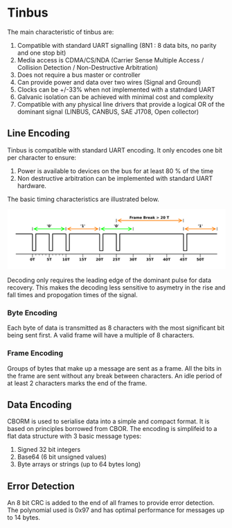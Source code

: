 # Tinbus
The main characteristic of tinbus are:

1. Compatible with standard UART signalling (8N1 : 8 data bits, no parity and one stop bit)
1. Media access is CDMA/CS/NDA (Carrier Sense Multiple Access / Collision Detection / Non-Destructive Arbitration)
1. Does not require a bus master or controller
1. Can provide power and data over two wires (Signal and Ground)
1. Clocks can be +/-33% when not implemented with a statndard UART
1. Galvanic isolation can be achieved with minimal cost and complexity
1. Compatible with any physical line drivers that provide a logical OR of the dominant signal (LINBUS, CANBUS, SAE J1708, Open collector)

## Line Encoding
Tinbus is compatible with standard UART encoding. It only encodes one bit per character to ensure:

1. Power is available to devices on the bus for at least 80 % of the time
1. Non destructive arbitration can be implemented with standard UART hardware.

The basic timing characteristics are illustrated below.

![Figure 1](./tinbus/tinbus.svg)

Decoding only requires the leading edge of the dominant pulse for data recovery. This makes the decoding less sensitive to asymetry in the rise and fall times and propogation times of the signal.

### Byte Encoding
Each byte of data is transmitted as 8 characters with the most significant bit being sent first. A valid frame will have a multiple of 8 characters.

### Frame Encoding
Groups of bytes that make up a message are sent as a frame. All the bits in the frame are sent without any break between characters. An idle period of at least 2 characters marks the end of the frame.

## Data Encoding
CBORM is used to serialise data into a simple and compact format. It is based on principles borrowed from CBOR. The encoding is simplifeid to a flat data structure with 3 basic message types:
1. Signed 32 bit integers
2. Base64 (6 bit unsigned values)
3. Byte arrays or strings (up to 64 bytes long)

## Error Detection
An 8 bit CRC is added to the end of all frames to provide error detection. The polynomial used is 0x97 and has optimal performance for messages up to 14 bytes.
